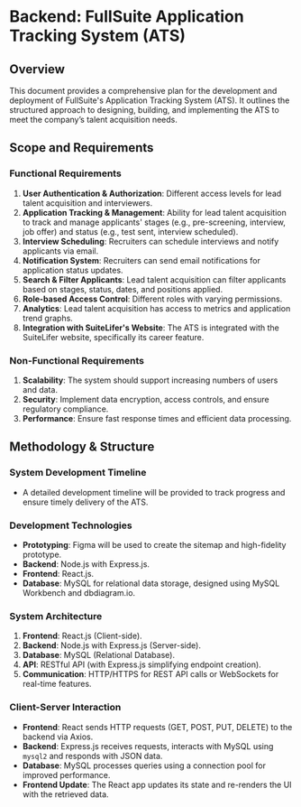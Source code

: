 # Backend: FullSuite Application Tracking System (ATS)

## Overview

This document provides a comprehensive plan for the development and deployment of FullSuite's Application Tracking System (ATS). It outlines the structured approach to designing, building, and implementing the ATS to meet the company’s talent acquisition needs.

## Scope and Requirements

### Functional Requirements

1. **User Authentication & Authorization**: Different access levels for lead talent acquisition and interviewers.
2. **Application Tracking & Management**: Ability for lead talent acquisition to track and manage applicants' stages (e.g., pre-screening, interview, job offer) and status (e.g., test sent, interview scheduled).
3. **Interview Scheduling**: Recruiters can schedule interviews and notify applicants via email.
4. **Notification System**: Recruiters can send email notifications for application status updates.
5. **Search & Filter Applicants**: Lead talent acquisition can filter applicants based on stages, status, dates, and positions applied.
6. **Role-based Access Control**: Different roles with varying permissions.
7. **Analytics**: Lead talent acquisition has access to metrics and application trend graphs.
8. **Integration with SuiteLifer's Website**: The ATS is integrated with the SuiteLifer website, specifically its career feature.

### Non-Functional Requirements

1. **Scalability**: The system should support increasing numbers of users and data.
2. **Security**: Implement data encryption, access controls, and ensure regulatory compliance.
3. **Performance**: Ensure fast response times and efficient data processing.

## Methodology & Structure

### System Development Timeline

- A detailed development timeline will be provided to track progress and ensure timely delivery of the ATS.

### Development Technologies

- **Prototyping**: Figma will be used to create the sitemap and high-fidelity prototype.
- **Backend**: Node.js with Express.js.
- **Frontend**: React.js.
- **Database**: MySQL for relational data storage, designed using MySQL Workbench and dbdiagram.io.

### System Architecture

1. **Frontend**: React.js (Client-side).
2. **Backend**: Node.js with Express.js (Server-side).
3. **Database**: MySQL (Relational Database).
4. **API**: RESTful API (with Express.js simplifying endpoint creation).
5. **Communication**: HTTP/HTTPS for REST API calls or WebSockets for real-time features.

### Client-Server Interaction

- **Frontend**: React sends HTTP requests (GET, POST, PUT, DELETE) to the backend via Axios.
- **Backend**: Express.js receives requests, interacts with MySQL using `mysql2` and responds with JSON data.
- **Database**: MySQL processes queries using a connection pool for improved performance.
- **Frontend Update**: The React app updates its state and re-renders the UI with the retrieved data.
